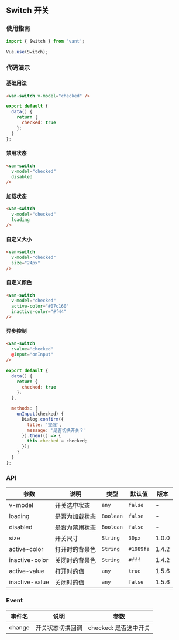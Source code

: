 ## Switch 开关

### 使用指南
``` javascript
import { Switch } from 'vant';

Vue.use(Switch);
```

### 代码演示

#### 基础用法

```html
<van-switch v-model="checked" />
```

```javascript
export default {
  data() {
    return {
      checked: true
    };
  }
};  
```

#### 禁用状态

```html
<van-switch
  v-model="checked"
  disabled
/>
```

#### 加载状态

```html
<van-switch
  v-model="checked"
  loading
/>
```

#### 自定义大小

```html
<van-switch
  v-model="checked"
  size="24px"
/>
```

#### 自定义颜色

```html
<van-switch
  v-model="checked"
  active-color="#07c160"
  inactive-color="#f44"
/>
```

#### 异步控制

```html
<van-switch
  :value="checked"
  @input="onInput"
/>
```

```js
export default {
  data() {
    return {
      checked: true
    };
  },

  methods: {
    onInput(checked) {
      Dialog.confirm({
        title: '提醒',
        message: '是否切换开关？'
      }).then(() => {
        this.checked = checked;
      });
    }
  }
}; 
```

### API

| 参数 | 说明 | 类型 | 默认值 | 版本 |
|------|------|------|------|------|
| v-model | 开关选中状态 | `any` | `false` | - |
| loading | 是否为加载状态 | `Boolean` | `false` | - |
| disabled | 是否为禁用状态 | `Boolean` | `false` | - |
| size | 开关尺寸 | `String` | `30px` | 1.0.0 |
| active-color | 打开时的背景色 | `String` | `#1989fa` | 1.4.2 |
| inactive-color | 关闭时的背景色 | `String` | `#fff` | 1.4.2 |
| active-value | 打开时的值 | `any` | `true` | 1.5.6 |
| inactive-value | 关闭时的值 | `any` | `false` | 1.5.6 |

### Event

| 事件名 | 说明 | 参数 |
|------|------|------|
| change | 开关状态切换回调 | checked: 是否选中开关 |
